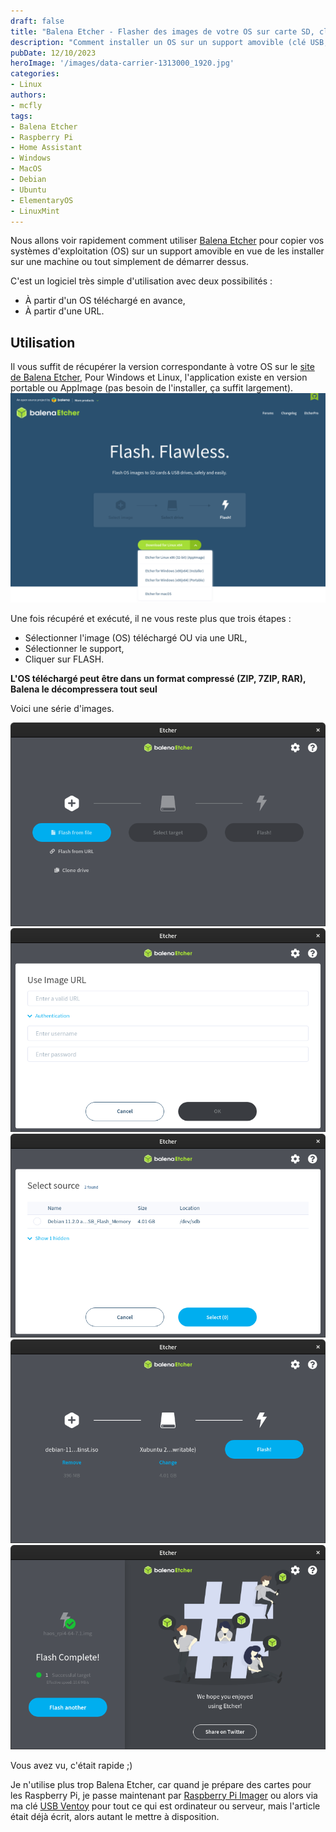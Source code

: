 ```yaml
---
draft: false
title: "Balena Etcher - Flasher des images de votre OS sur carte SD, clé USB ou disque dur"
description: "Comment installer un OS sur un support amovible (clé USB, carte Micro SD, etc) avec Balena Etcher."
pubDate: 12/10/2023
heroImage: '/images/data-carrier-1313000_1920.jpg'
categories: 
- Linux
authors: 
- mcfly
tags:
- Balena Etcher
- Raspberry Pi
- Home Assistant
- Windows
- MacOS
- Debian
- Ubuntu
- ElementaryOS
- LinuxMint
---
```


Nous allons voir rapidement comment utiliser [Balena Etcher](https://etcher.balena.io/) pour copier vos systèmes d'exploitation (OS) sur un support amovible en vue de les installer sur une machine ou tout simplement de démarrer dessus.

C'est un logiciel très simple d'utilisation avec deux possibilités :
* À partir d'un OS téléchargé en avance,
* À partir d'une URL.

## Utilisation

Il vous suffit de récupérer la version correspondante à votre OS sur le [site de Balena Etcher](https://etcher.balena.io/#download-etcher), Pour Windows et Linux, l'application existe en version portable ou AppImage (pas besoin de l'installer, ça suffit largement).
![Page de téléchargement de Balena Etcher](./img/balena_etcher_download.png)

Une fois récupéré et exécuté, il ne vous reste plus que trois étapes :
* Sélectionner l'image (OS) téléchargé OU via une URL,
* Sélectionner le support,
* Cliquer sur FLASH.

****L'OS téléchargé peut être dans un format compressé (ZIP, 7ZIP, RAR), Balena le décompressera tout seul****

Voici une série d'images.

![Écran d'accueil de Balena Etcher](./balena/01_balena_etcher_accueil.png)
![Récupération d'OS via une URL ou depuis un serveur](./balena/02_balena_etcher_url.png)
![Sélection du support dans Balena Etcher](./balena/03_balena_etcher_clone_drive.png)
![Écran avant de lancer le Flash](./balena/04_balena_etcher.png)
![Flash terminé](./balena/05_balena_etcher_complete.png)

Vous avez vu, c'était rapide ;)

Je n'utilise plus trop Balena Etcher, car quand je prépare des cartes pour les Raspberry Pi, je passe maintenant par [Raspberry Pi Imager](/blog/raspberry_pi_installer_os) ou alors via ma clé [USB Ventoy](/blog/ventoy_installation_update) pour tout ce qui est ordinateur ou serveur, mais l'article était déjà écrit, alors autant le mettre à disposition.
